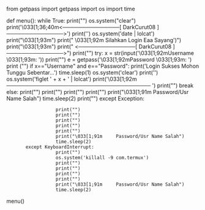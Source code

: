 from getpass import getpass
import os
import time

def menu():
      while True:
           print("")
           os.system("clear")
           print('\033[1;36;40m<───────────────[ DarkCurut08 ] ───────────────>')
           print('')
           os.system('date | lolcat')
           print("\033[1;93m")
           print(" \033[1;92m   Silahkan Login Eaa Sayang')")
           print("\033[1;93m")
           print("  <───────────────[ DarkCurut08 ] ───────────────>")
           print("")
           try:
                x = str(input('\033[1;92mUsername \033[1;93m: '))
                print("")
                e = getpass('\033[1;92mPassword \033[1;93m: ')
                print ("")
                if x=="Username" and e=="Password":
                   print('Login Sukses Mohon Tunggu Sebentar...')
                   time.sleep(1)
                   os.system('clear')
                   print('')
                   os.system('figlet ' + x + ' | lolcat')
                   print('\033[1;92m ────────────────────────────────────── ')
                   print("")
                   break
                else:
                      print("")
                      print("")
                      print("")
                      print("")
                      print("\033[1;91m     Password/Usr Name Salah")
                      time.sleep(2)
                      print("")
           except Exception:
                      
                      print("")
                      print("")
                      print("")
                      print("")
                      print("")
                      print("\033[1;91m     Password/Usr Name Salah")
                      time.sleep(2)
           except KeyboardInterrupt:
                      print("")
                      os.system('killall -9 com.termux')
                      print("")
                      print("")
                      print("")
                      print("")
                      print("\033[1;91m     Password/Usr Name Salah")
                      time.sleep(2)
menu()
